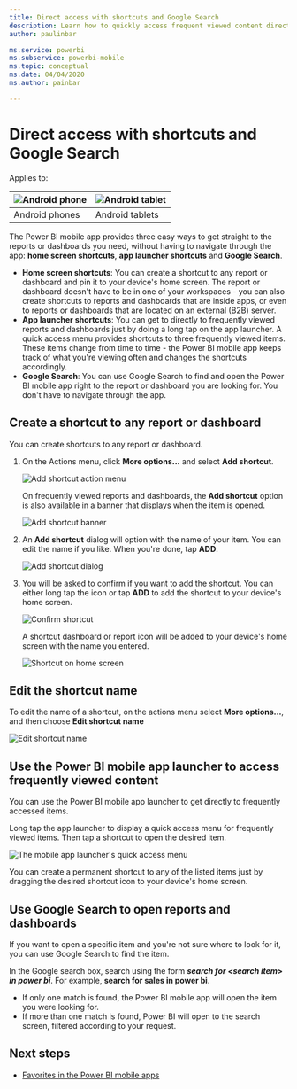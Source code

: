 ```yaml
---
title: Direct access with shortcuts and Google Search
description: Learn how to quickly access frequent viewed content directly with shortcuts and Google Search.
author: paulinbar

ms.service: powerbi
ms.subservice: powerbi-mobile
ms.topic: conceptual
ms.date: 04/04/2020
ms.author: painbar

---
```

# Direct access with shortcuts and Google Search

Applies to:

| ![Android phone](./media/mobile-app-quick-access-shortcuts-google-search/android-logo-40-px.png) | ![Android tablet](./media/mobile-app-quick-access-shortcuts-google-search/android-logo-40-px.png) |
|:--- |:--- |
| Android phones |Android tablets |

The Power BI mobile app provides three easy ways to get straight to the reports or dashboards you need, without having to navigate through the app: **home screen shortcuts**, **app launcher shortcuts** and **Google Search**.
 * **Home screen shortcuts**: You can create a shortcut to any report or dashboard and pin it to your device's home screen. The report or dashboard doesn't have to be in one of your workspaces - you can also create shortcuts to reports and dashboards that are inside apps, or even to reports or dashboards that are located on an external (B2B) server.
 * **App launcher shortcuts**: You can get to directly to frequently viewed reports and dashboards just by doing a long tap on the app launcher. A quick access menu provides shortcuts to three frequently viewed items. These items change from time to time - the Power BI mobile app keeps track of what you're viewing often and changes the shortcuts accordingly.
 * **Google Search**: You can use Google Search to find and open the Power BI mobile app right to the report or dashboard you are looking for. You don't have to navigate through the app.

## Create a shortcut to any report or dashboard

You can create shortcuts to any report or dashboard.

1. On the Actions menu, click **More options...** and select **Add shortcut**.

   ![Add shortcut action menu](media/mobile-app-quick-access-shortcuts-google-search/mobile-add-shortcut-action-menu.png)

   On frequently viewed reports and dashboards, the **Add shortcut** option is also available in a banner that displays when the item is opened.

   ![Add shortcut banner](media/mobile-app-quick-access-shortcuts-google-search/mobile-add-shortcut-banner.png)


 1. An **Add shortcut** dialog will option with the name of your item. You can edit the name if you like. When you're done, tap **ADD**.

    ![Add shortcut dialog](media/mobile-app-quick-access-shortcuts-google-search/mobile-add-shortcut-dialog.png)

1. You will be asked to confirm if you want to add the shortcut. You can either long tap the icon or tap **ADD** to add the shortcut to your device's home screen.

   ![Confirm shortcut](media/mobile-app-quick-access-shortcuts-google-search/mobile-confirm-shortcut.png)

   
   A shortcut dashboard or report icon will be added to your device's home screen with the name you entered.

   ![Shortcut on home screen](media/mobile-app-quick-access-shortcuts-google-search/mobile-shortcut-on-home-screen.png)

## Edit the shortcut name

To edit the name of a shortcut, on the actions menu select **More options...**, and then choose **Edit shortcut name**

 ![Edit shortcut name](media/mobile-app-quick-access-shortcuts-google-search/mobile-edit-shortcut.png)

## Use the Power BI mobile app launcher to access frequently viewed content

You can use the Power BI mobile app launcher to get directly to frequently accessed items.

Long tap the app launcher to display a quick access menu for frequently viewed items. Then tap a shortcut to open the desired item.

![The mobile app launcher's quick access menu](media/mobile-app-quick-access-shortcuts-google-search/mobile-shortcut-from-quick-access-menu.png)

You can create a permanent shortcut to any of the listed items just by dragging the desired shortcut icon to your device's home screen.

## Use Google Search to open reports and dashboards

If you want to open a specific item and you're not sure where to look for it, you can use Google Search to find the item.

In the Google search box, search using the form ***search for &lt;search item&gt; in power bi***. For example, **search for sales in power bi**.

* If only one match is found, the Power BI mobile app will open the item you were looking for.
* If more than one match is found, Power BI will open to the search screen, filtered according to your request.

## Next steps
* [Favorites in the Power BI mobile apps](mobile-apps-favorites.md)
